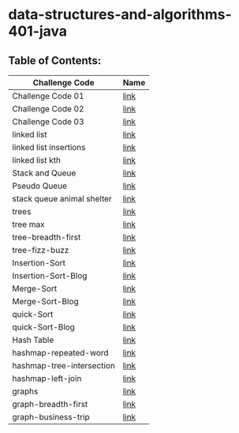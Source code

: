 # data-structures-and-algorithms-401-java

## Table of Contents:


| Challenge Code                     | Name                                                         |
| -----------                        | -----------                                                  |
| Challenge Code 01                  | [link](array-reverse/README.md)                  |
| Challenge Code 02                  | [link](array-insert-shift/README.md)        |
| Challenge Code 03                  | [link](array-binary-search/README.md)         |
| linked list                        | [link](linked-list/lib/src/main/java/linkedlist/README.md)   |
| linked list insertions             | [link](linked-list/lib/src/main/java/linkedlist/README.md)  |
| linked list kth                    | [link](linked-list/lib/src/main/java/linkedlist/README.md)  | 
| Stack and Queue                    | [link](stack-queue/lib/src/main/java/stack/queue/README.md)  |
| Pseudo Queue                       | [link](stack-queue/lib/src/main/java/stack/queue/README.md) |
| stack queue animal shelter         | [link](stack-queue/lib/src/main/java/stack/queue/README.md)  |
| trees                              | [link](trees/README.md)                                      |
| tree max                           | [link](trees/README.md)                                      |
| tree-breadth-first                 | [link](trees/README.md)                                      |
| tree-fizz-buzz                     | [link](trees/README.md)                                      |
| Insertion-Sort                     | [link](Insertion-Sort/README.md)                             |
| Insertion-Sort-Blog                | [link](Insertion-Sort/BLOG.md)                             |
| Merge-Sort                         | [link](merge-sort/READMe.md)                                  |
| Merge-Sort-Blog                    | [link](merge-sort/BLOG.md)                                  |
| quick-Sort                         | [link](quick-sort/README.md)                                  |
| quick-Sort-Blog                    | [link](quick-sort/BLOG.md)                                  |
| Hash Table                         | [link](hashtable/README.md)                                  |
| hashmap-repeated-word              | [link](hashtable/README.md)                                  |
| hashmap-tree-intersection          | [link](hashtable/README.md)
| hashmap-left-join                  | [link](hashtable/README.md)                                  |
| graphs                             | [link](graph/README.md)                                  |
| graph-breadth-first                | [link](graph/README.md)                                  |
| graph-business-trip               | [link](graph/README.md)                                  |

